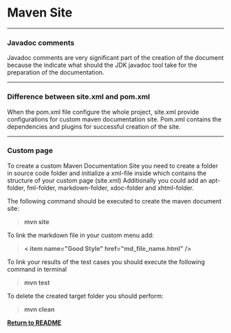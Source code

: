# Maven Site

***

### Javadoc comments
Javadoc comments are very significant part of the creation of the document because the
indicate what should the JDK javadoc tool take for the preparation of the documentation.

***

### Difference between site.xml and pom.xml
When the pom.xml file configure the whole project, site.xml provide configurations
for custom maven documentation site. Pom.xml contains the dependencies and plugins for
successful creation of the site.

***

### Custom page
To create a custom Maven Documentation Site you need to create a folder in source code
folder and initialize a xml-file inside which contains the structure of your custom page (site.xml)
Additionally you could add an apt-folder, fml-folder, markdown-folder, xdoc-folder and
xhtml-folder.

The following command should be executed to create the maven document site:
> **mvn site**

To link the markdown file in your custom menu add:
> **< item name="Good Style" href="md_file_name.html" />**

To link your results of the test cases you should execute the following command in terminal
> **mvn test**

To delete the created target folder you should perform:
> **mvn clean**

[**Return to README**](README.md)
